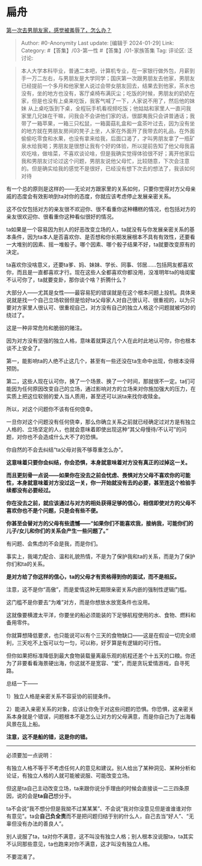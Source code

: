 # 扁舟
[第一次去男朋友家，感觉被羞辱了，怎么办？](https://www.zhihu.com/question/565403623/answer/3379492662)

> Author: #0-Anonymity
> Last update: [编辑于 2024-01-29]
> Link:
> Category: #【答集】/03-第一性 #【答集】/01-家族答集
> Tag: 
> 评论区:
> 泛讨论:

> 本人大学本科毕业，普通二本吧，计算机专业，在一家银行做外包，月薪到手一万二左右，与男朋友是大学同学；国庆第一次跟男朋友去他家，男朋友已经提前一个多月和他家里人说过会带女朋友回去，结果去到他家，茶水也没有，坐的地方也没有，客厅桌椅布满灰尘；吃饭的时候，男朋友的奶奶在家，但是也没有上桌来吃饭，我客气喊了一下，人家说不用了，然后他的妹妹 从上桌吃饭到下桌，全程玩手机看视频吃饭；他姑姑和家里人一直问我家里几兄妹在干嘛，问我会不会讲他们家的话，很鄙夷我只会讲普通话；我带了一箱苹果，一箱三只松鼠，一箱菌菇礼盒和一盒茶叶过去，因为没有坐的地方就在男朋友房间的凳子上坐，人家在外面开了我带去的礼品，在外面偷偷吃零食和水果，也没有拿来给我，后面口渴了，才叫男朋友拿了一瓶矿泉水给我喝；男朋友是很想让我有个好的体验，所以提前告知了他父母我喜欢吃啥，做啥菜，不喜欢谈论啥，但是我确实觉得体验很不好；离开他家后我和男朋友讨论过这个问题，男朋友说他父母忙，比较随意，下次会注意的。但是确实给我的感觉不是很好，已经没有想下次去的想法了，我该如何对待

有一个总的原则是这样的——无论对方跟家里的关系如何，只要你觉得对方父母亲戚的态度会有效影响到ta对你的态度，你就应该考虑停止发展亲密关系。

这不仅仅包括对方的亲友很不欢迎你、很不看重你这种糟糕的情况，也包括对方的亲友很欢迎你、很看重你这种看似很好的情况。

ta如果是一个容易因为别人的好恶改变立场的人，ta就没有与你发展亲密关系的基本条件，因为ta本人是否喜欢你、是否想和你长期发展根本不具有有效性，还要看一大堆别的因素、摇一堆骰子。哪个因素、哪个骰子结果不好，ta就要改变原有的决定。

ta喜欢你没啥意义，还要ta爹、妈、妹妹、学长、同事、邻居……包括网友都喜欢你，而且是一直都喜欢才行。现在这些人全都喜欢你都没用，没准明年ta的啥闺蜜不认可你了，ta就要变卦，那你谈个啥？折腾什么？

大部分人——尤其是女性——最容易犯的错误就是在这个根本问题上投机。具体来说就是找一个自己立场软弱但是恰好ta父母家人对自己很认可、很重视的，以为只要对方家里人很认可、很重视自己，对方没有自己的独立人格这个问题就被巧妙的绕过了。

这是一种非常危险和脆弱的赌注。

因为对方没有坚强的独立人格，意味着就算这几个人在此时此地认可你，你也根本谈不上安全了。

第一，能影响ta的人绝不止这几个，甚至有一些还没在ta生命中出现，你根本没得预防。

第二，这些人现在认可你，换了一个场景、换了一个时间，那就很不一定。ta们可能因为任何原因改变自己的立场，通过影响对方的立场来对你施加强大的压力，在实质上把这位软弱的爱人当人质用，甚至还可以派ta来找你收赎金。

所以，对这个问题你不该有任何侥幸。

一旦你对这个问题没有任何侥幸，那么你确立关系之前就已经确定过对方是有独立人格的、立场坚定的人，也就会意味着即使出现这种“其父母慢待/不认可”的问题，对你也不会造成什么大不了的恐惧。

你自然的不会去纠结“ta父母对我不够尊重怎么办”。

**这意味着只要你会纠结，你会恐惧，本身就意味着对方没有真正的过掉这一关。**

**而且更刻骨一点说——如果你在没去之前会忧虑、畏惧对方父母不喜欢你的可能性，本身就意味着对方没过这一关，你一开始就没有去的必要，甚至连这个检验手续都没有必要经过。**

**你在没去之前，就应该通过与对方的相处获得足够的信心，相信即使对方的父母不喜欢你也不是个问题，只是会有些不便。**

**你甚至会替对方的父母有些遗憾——“如果你们不能喜欢我，接纳我，可能你们的儿子/女儿和你们的关系会产生一些问题了。”**

有问题、会焦虑的不会是我，而是你们。

事实上，我竭力配合、温和礼貌热情，不是为了保护我和ta的关系，而是为了保护你们和ta的关系。

**是对方给了你这样的信心，ta的父母才有资格得到你的面试，而不是相反。**

注意，这不是你“高傲”，而是爱情这种无期限亲密关系内嵌的强制性逻辑门槛。

这门槛不是你要去“为难”对方，而是你想放水放宽条件也没用。

这就像要横渡太平洋，你要坐的船必须能装的下足够航程使用的水、食物、燃料和备用零件。

你就算想降低要求，也只能说可以有个三天的食物缺口——这是在假设一切完全顺利，三天吃不上饭可以匀一匀，可以称，好歹算是有逻辑的可行性。

但你如果把标准降低到最大食物装载量离最乐观的航程还差个十五天的口粮。你还为了非要看看海景硬出海，你这就不是宽容、“爱”，而是贪玩爱情游戏，自寻死路。

总结一下——

1）独立人格是亲密关系不容妥协的前提条件。

2）能进入亲密关系的对象，应该让你免于对这些问题的恐惧。你恐惧，这亲密关系本身就是个错误，问题根本不是怎么让对方的父母满意，而是你自己为了出海看风景在乱上船。

**注意，这不是船的错，这是你的错。**

--------------------

必须要加一点说明：

有独立人格不等于不考虑任何人的意见和建议。别人给出了某种洞见、某种分析和论证，有独立人格的人就可能被说服、可能改变立场。

但这是ta自己主动改变立场，ta来跟你说分手理由的时候会直接谈一二三四条原因，说的会是**ta自己**想分手。

ta不会说“我不想分但是我拗不过某某某”、不会说“我对你没意见但是谁谁谁对你有意见”。ta会**自己负全责**而不是把问题归结于别的什么人，自己去当“好人”、“无辜但没有办法的善良人”。

别人说服了ta，ta对你不满意，这不叫没有独立人格；别人根本没说服ta，ta其实不认同那些意见，ta也跑来对你不满意，这才叫没有独立人格。

不要混淆了。